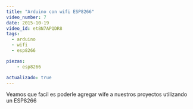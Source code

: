 ```yaml
---
title: "Arduino con wifi ESP8266"
video_number: 7
date: 2015-10-19
video_id: et8N7APQDR8
tags:
  - arduino
  - wifi
  - esp8266

piezas:
    - esp8266

actualizado: true
---
```


Veamos que facil es poderle agregar wife a nuestros proyectos utilizando un ESP8266
